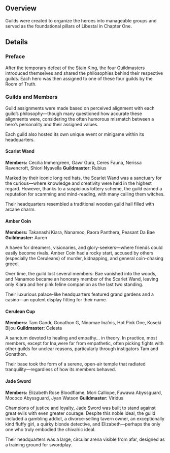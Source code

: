 <!-- title: Guilds -->
<!-- quote: Responsible for ensuring the kingdom's peace and prosperity -->
<!-- chapters: 0 -->
<!-- images: (Guilds Overview) --->
<!-- model: false -->

## Overview

Guilds were created to organize the heroes into manageable groups and served as the foundational pillars of Libestal in Chapter One.

## Details

### Preface

After the temporary defeat of the Stain King, the four Guildmasters introduced themselves and shared the philosophies behind their respective guilds. Each hero was then assigned to one of these four guilds by the Room of Truth.

### Guilds and Members

Guild assignments were made based on perceived alignment with each guild’s philosophy—though many questioned how accurate these alignments were, considering the often humorous mismatch between a hero’s personality and their assigned values.

Each guild also hosted its own unique event or minigame within its headquarters.

#### Scarlet Wand

**Members:** Cecilia Immergreen, Gawr Gura, Ceres Fauna, Nerissa Ravencroft, Shiori Nyavella
**Guildmaster:** Rubius

Marked by their iconic long red hats, the Scarlet Wand was a sanctuary for the curious—where knowledge and creativity were held in the highest regard. However, thanks to a suspicious lottery scheme, the guild earned a reputation for scamming and mind-reading, with many calling them witches.

Their headquarters resembled a traditional wooden guild hall filled with arcane charm.

#### Amber Coin

**Members:** Takanashi Kiara, Nanamoo, Raora Panthera, Peasant Da Bae
**Guildmaster:** Auren

A haven for dreamers, visionaries, and glory-seekers—where friends could easily become rivals. Amber Coin had a rocky start, accused by others (especially the Ceruleans) of murder, kidnapping, and general coin-chasing greed.

Over time, the guild lost several members: Bae vanished into the woods, and Nanamoo became an honorary member of the Scarlet Wand, leaving only Kiara and her pink feline companion as the last two standing.

Their luxurious palace-like headquarters featured grand gardens and a casino—an opulent display fitting for their name.

#### Cerulean Cup

**Members:** Tam Gandr, Gonathon G, Ninomae Ina’nis, Hot Pink One, Koseki Bijou
**Guildmaster:** Celesta

A sanctum devoted to healing and empathy... in theory. In practice, most members, except for Ina,were far from empathetic, often picking fights with other guilds for unclear reasons, particularly through instigators Tam and Gonathon.

Their base took the form of a serene, open-air temple that radiated tranquility—regardless of how its members behaved.

#### Jade Sword

**Members:** Elizabeth Rose Bloodflame, Mori Calliope, Fuwawa Abyssguard, Mococo Abyssguard, Jyan Watson
**Guildmaster:** Viridus

Champions of justice and loyalty, Jade Sword was built to stand against great evils with even greater courage. Despite this noble ideal, the guild included a gambling addict, a divorce-selling tavern owner, an exceptionally kind fluffy girl, a quirky blonde detective, and Elizabeth—perhaps the only one who truly embodied the chivalric ideal.

Their headquarters was a large, circular arena visible from afar, designed as a training ground for swordplay.
